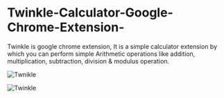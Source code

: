 # Twinkle-Calculator-Google-Chrome-Extension-
Twinkle is google chrome extension, It is a simple calculator extension by which you can perform simple Arithmetic operations like addition, multiplication, subtraction, division &amp; modulus operation.


![Twnikle](https://user-images.githubusercontent.com/82748553/175220100-ffa6a2f0-5004-4afb-aced-91821e4e0526.PNG)


![Twinkle](https://user-images.githubusercontent.com/82748553/175220550-ab70d953-acbd-41e8-8ff0-eca017a09715.PNG)
